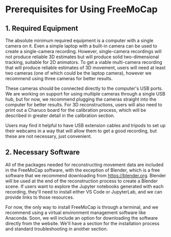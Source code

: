 # Prerequisites for Using FreeMoCap

## 1. Required Equipment

The absolute minimum required equipment is a computer with a single camera on it. Even a simple laptop with a built-in camera can be used to create a single-camera recording. However, single-camera recordings will not produce reliable 3D estimates but will produce solid two-dimensional tracking, suitable for 2D animators. To get a viable multi-camera recording that will produce reliable estimates of 3D movement, users will need at least two cameras (one of which could be the laptop camera), however we recommend using three cameras for better results.

These cameras should be connected directly to the computer's USB ports. We are working on support for using multiple cameras through a single USB hub, but for now, we recommend plugging the cameras straight into the computer for better results. For 3D reconstructions, users will also need to print out a Charuco board for the calibration process, which will be described in greater detail in the calibration section.

Users may find it helpful to have USB extension cables and tripods to set up their webcams in a way that will allow them to get a good recording, but these are not necessary, just convenient.

## 2. Necessary Software

All of the packages needed for reconstructing movement data are included in the FreeMoCap software, with the exception of Blender, which is a free software that we recommend downloading from https://blender.org. Blender will be used at the end of the reconstruction process to create a Blender scene. If users want to explore the Jupyter notebooks generated with each recording, they'll need to install either VS Code or JupyterLab, and we can provide links to those resources.

For now, the only way to install FreeMoCap is through a terminal, and we recommend using a virtual environment management software like Anaconda. Soon, we will include an option for downloading the software directly from the website. We'll have a section for the installation process and standard troubleshooting in another section.
